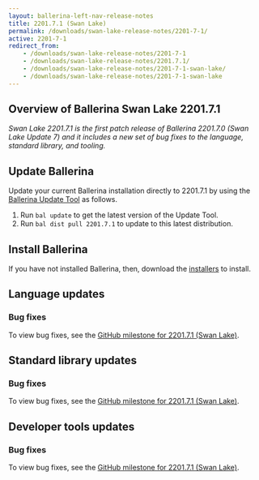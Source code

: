 ```yaml
---
layout: ballerina-left-nav-release-notes
title: 2201.7.1 (Swan Lake) 
permalink: /downloads/swan-lake-release-notes/2201-7-1/
active: 2201-7-1
redirect_from: 
    - /downloads/swan-lake-release-notes/2201-7-1
    - /downloads/swan-lake-release-notes/2201.7.1/
    - /downloads/swan-lake-release-notes/2201-7-1-swan-lake/
    - /downloads/swan-lake-release-notes/2201-7-1-swan-lake
---
```


## Overview of Ballerina Swan Lake 2201.7.1

<em>Swan Lake 2201.7.1 is the first patch release of Ballerina 2201.7.0 (Swan Lake Update 7) and it includes a new set of bug fixes to the language, standard library, and tooling.</em>

## Update Ballerina

Update your current Ballerina installation directly to 2201.7.1 by using the [Ballerina Update Tool](/learn/update-tool/) as follows.

1. Run `bal update` to get the latest version of the Update Tool.
2. Run `bal dist pull 2201.7.1` to update to this latest distribution.

## Install Ballerina

If you have not installed Ballerina, then, download the [installers](/downloads/#swanlake) to install.

## Language updates

### Bug fixes

To view bug fixes, see the [GitHub milestone for 2201.7.1 (Swan Lake)](https://github.com/ballerina-platform/ballerina-lang/issues?q=is%3Aissue+label%3AType%2FBug+is%3Aclosed+milestone%3A2201.7.1).

## Standard library updates

### Bug fixes

To view bug fixes, see the [GitHub milestone for 2201.7.1 (Swan Lake)](https://github.com/ballerina-platform/ballerina-standard-library/issues?q=is%3Aissue+label%3AType%2FBug+is%3Aclosed+milestone%3A2201.7.1).

## Developer tools updates

### Bug fixes

To view bug fixes, see the [GitHub milestone for 2201.7.1 (Swan Lake)](https://github.com/ballerina-platform/openapi-tools/issues?q=is%3Aissue+label%3AType%2FBug+is%3Aclosed+milestone%3A%22Swan+Lake+2201.7.1+%22).
